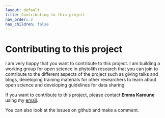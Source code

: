 ```yaml
---
layout: default
title: Contributing to this project
nav_order: 3
has_children: false
---
```

# Contributing to this project
I am very happy that you want to contribute to this project. I am building a working group for open science in phytolith research that you can join to contribute to the different aspects of the project such as giving talks and blogs, developing training materials for other researchers to learn about open science and developing guidelines for data sharing.

If you want to contribute to this project, please contact **Emma Karoune** using my [email](ekaroune@googlemail.com). 

You can also look at the issues on github and make a comment.
